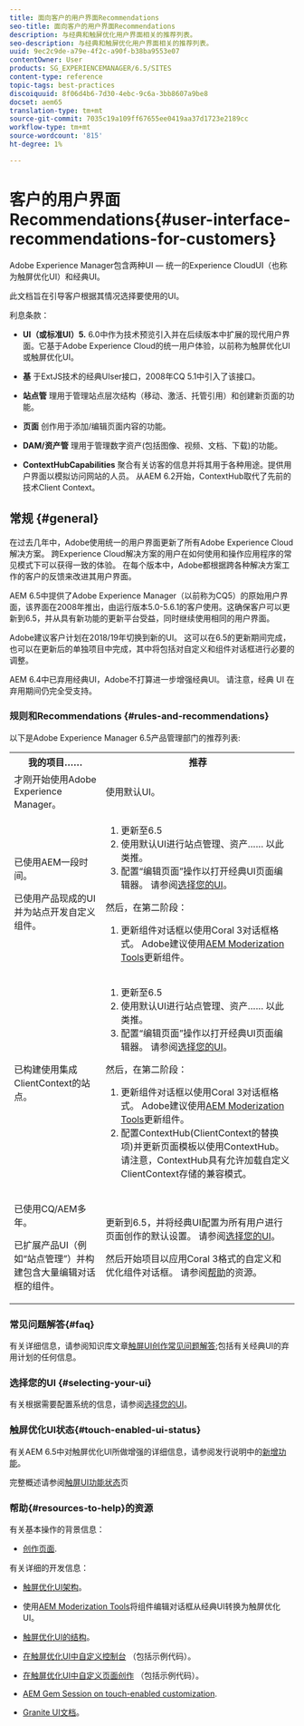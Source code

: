 ```yaml
---
title: 面向客户的用户界面Recommendations
seo-title: 面向客户的用户界面Recommendations
description: 与经典和触屏优化用户界面相关的推荐列表。
seo-description: 与经典和触屏优化用户界面相关的推荐列表。
uuid: 9ec2c9de-a79e-4f2c-a90f-b38ba9553e07
contentOwner: User
products: SG_EXPERIENCEMANAGER/6.5/SITES
content-type: reference
topic-tags: best-practices
discoiquuid: 8f06d4b6-7d30-4ebc-9c6a-3bb8607a9be8
docset: aem65
translation-type: tm+mt
source-git-commit: 7035c19a109ff67655ee0419aa37d1723e2189cc
workflow-type: tm+mt
source-wordcount: '815'
ht-degree: 1%

---
```



# 客户的用户界面Recommendations{#user-interface-recommendations-for-customers}

Adobe Experience Manager包含两种UI — 统一的Experience CloudUI（也称为触屏优化UI）和经典UI。

此文档旨在引导客户根据其情况选择要使用的UI。

利息条款：

* **UI（或标准UI）5.**
6.0中作为技术预览引入并在后续版本中扩展的现代用户界面。它基于Adobe Experience Cloud的统一用户体验，以前称为触屏优化UI或触屏优化UI。

* **基**
于ExtJS技术的经典UIser接口，2008年CQ 5.1中引入了该接口。

* **站点管**
理用于管理站点层次结构（移动、激活、托管引用）和创建新页面的功能。

* **页面**
创作用于添加/编辑页面内容的功能。

* **DAM/资产管**
理用于管理数字资产(包括图像、视频、文档、下载)的功能。

* **ContextHubCapabilities**
聚合有关访客的信息并将其用于各种用途。提供用户界面以模拟访问网站的人员。 从AEM 6.2开始，ContextHub取代了先前的技术Client Context。

## 常规 {#general}

在过去几年中，Adobe使用统一的用户界面更新了所有Adobe Experience Cloud解决方案。 跨Experience Cloud解决方案的用户在如何使用和操作应用程序的常见模式下可以获得一致的体验。 在每个版本中，Adobe都根据跨各种解决方案工作的客户的反馈来改进其用户界面。

AEM 6.5中提供了Adobe Experience Manager（以前称为CQ5）的原始用户界面，该界面在2008年推出，由运行版本5.0-5.6.1的客户使用。这确保客户可以更新到6.5，并从具有新功能的更新平台受益，同时继续使用相同的用户界面。

Adobe建议客户计划在2018/19年切换到新的UI。 这可以在6.5的更新期间完成，也可以在更新后的单独项目中完成，其中将包括对自定义和组件对话框进行必要的调整。

AEM 6.4中已弃用经典UI，Adobe不打算进一步增强经典UI。 请注意，经典 UI 在弃用期间仍完全受支持。

### 规则和Recommendations {#rules-and-recommendations}

以下是Adobe Experience Manager 6.5产品管理部门的推荐列表:

<table>
 <tbody>
  <tr>
   <th>我的项目……</th>
   <th>推荐</th>
  </tr>
  <tr>
   <td>才刚开始使用Adobe Experience Manager。</td>
   <td>使用默认UI。</td>
  </tr>
  <tr>
   <td><p>已使用AEM一段时间。</p> <p>已使用产品现成的UI并为站点开发自定义组件。<br /> </p> </td>
   <td>
    <ol>
     <li>更新至6.5</li>
     <li>使用默认UI进行站点管理、资产…… 以此类推。<br /> </li>
     <li>配置“编辑页面”操作以打开经典UI页面编辑器。 请参阅<a href="#selecting-your-ui">选择您的UI</a>。</li>
    </ol> <p>然后，在第二阶段：</p>
    <ol>
     <li>更新组件对话框以使用Coral 3对话框格式。 Adobe建议使用<a href="/help/sites-developing/modernization-tools.md">AEM Moderization Tools</a>更新组件。</li>
    </ol> </td>
  </tr>
  <tr>
   <td>已构建使用集成ClientContext的站点。<br /> </td>
   <td>
    <ol>
     <li>更新至6.5</li>
     <li>使用默认UI进行站点管理、资产…… 以此类推。</li>
     <li>配置“编辑页面”操作以打开经典UI页面编辑器。 请参阅<a href="#selecting-your-ui">选择您的UI</a>。</li>
    </ol> <p>然后，在第二阶段：</p>
    <ol>
     <li>更新组件对话框以使用Coral 3对话框格式。 Adobe建议使用<a href="/help/sites-developing/modernization-tools.md">AEM Moderization Tools</a>更新组件。</li>
     <li>配置ContextHub(ClientContext的替换项)并更新页面模板以使用ContextHub。 请注意，ContextHub具有允许加载自定义ClientContext存储的兼容模式。</li>
    </ol> </td>
  </tr>
  <tr>
   <td><p>已使用CQ/AEM多年。</p> <p>已扩展产品UI（例如“站点管理”）并构建包含大量编辑对话框的组件。</p> </td>
   <td><p>更新到6.5，并将经典UI配置为所有用户进行页面创作的默认设置。 请参阅<a href="#selecting-your-ui">选择您的UI</a>。</p> <p>然后开始项目以应用Coral 3格式的自定义和优化组件对话框。 请参阅<a href="#resources-to-help">帮助</a>的资源。<br /> </p> </td>
  </tr>
 </tbody>
</table>

### 常见问题解答{#faq}

有关详细信息，请参阅知识库文章[触屏UI创作常见问题解答](https://helpx.adobe.com/experience-manager/kb/index/touchui_faq.html);包括有关经典UI的弃用计划的任何信息。

### 选择您的UI {#selecting-your-ui}

有关根据需要配置系统的信息，请参阅[选择您的UI](/help/sites-authoring/select-ui.md)。

### 触屏优化UI状态{#touch-enabled-ui-status}

有关AEM 6.5中对触屏优化UI所做增强的详细信息，请参阅发行说明中的[新增功能](/help/release-notes/release-notes.md#what-s-new)。

完整概述请参阅[触屏UI功能状态](/help/release-notes/touch-ui-features-status.md)页

### 帮助{#resources-to-help}的资源

有关基本操作的背景信息：

* [创作页面](/help/sites-authoring/page-authoring.md).

有关详细的开发信息：

* [触屏优化UI架构](/help/sites-developing/touch-ui-concepts.md)。
* 使用[AEM Moderization Tools](/help/sites-developing/modernization-tools.md)将组件编辑对话框从经典UI转换为触屏优化UI。

* [触屏优化UI的结构](/help/sites-developing/touch-ui-structure.md)。

* [在触屏优化UI中自定义控制台](/help/sites-developing/customizing-consoles-touch.md) （包括示例代码）。

* [在触屏优化UI中自定义页面创作](/help/sites-developing/customizing-page-authoring-touch.md) （包括示例代码）。

* [AEM Gem Session on touch-enabled customization](https://docs.adobe.com/content/ddc/en/gems/user-interface-customization-for-aem-6.html).
* [Granite UI文档](https://helpx.adobe.com/experience-manager/6-5/sites/developing/using/reference-materials/granite-ui/api/index.html)。

